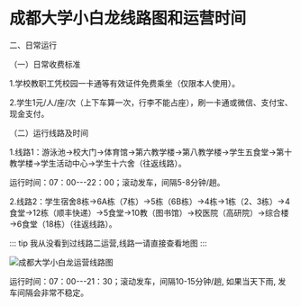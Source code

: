 # 成都大学小白龙线路图和运营时间

二、日常运行

（一）日常收费标准

1.学校教职工凭校园一卡通等有效证件免费乘坐（仅限本人使用）。

2.学生1元/人/座/次（上下车算一次，行李不能占座），刷一卡通或微信、支付宝、现金支付。

（二）运行线路及时间

1.线路1：游泳池→校大门→体育馆→第六教学楼→第八教学楼→学生五食堂→第十教学楼→学生活动中心→学生十六舍（往返线路）。

运行时间：07：00---22：00；滚动发车，间隔5-8分钟/趟。

2.线路2：学生宿舍8栋→6A栋（7栋）→5栋（6B栋）→4栋→1栋（2、3栋）→4食堂→12栋（顺丰快递）→5食堂→10教（图书馆）→校医院（高研院）→综合楼→6食堂（18栋）（往返线路）。

::: tip
我从没看到过线路二运营,线路一请直接查看地图
:::

![成都大学小白龙运营线路图](/成都大学生活交通地图.jpg)

运行时间：07：00---21：30；滚动发车，间隔10-15分钟/趟, 如果当天下雨, 发车间隔会非常不稳定。
